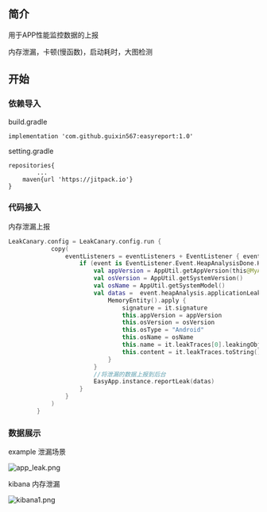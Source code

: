 ## 简介

用于APP性能监控数据的上报

内存泄漏，卡顿(慢函数)，启动耗时，大图检测

## 开始

### 依赖导入

build.gradle

`implementation 'com.github.guixin567:easyreport:1.0'`

setting.gradle

```
repositories{
		...
    maven{url 'https://jitpack.io'}
}
```

### 代码接入

内存泄漏上报

```kotlin
LeakCanary.config = LeakCanary.config.run {
            copy(
                eventListeners = eventListeners + EventListener { event ->
                    if (event is EventListener.Event.HeapAnalysisDone.HeapAnalysisSucceeded) {
                        val appVersion = AppUtil.getAppVersion(this@MyApp)
                        val osVersion = AppUtil.getSystemVersion()
                        val osName = AppUtil.getSystemModel()
                        val datas =  event.heapAnalysis.applicationLeaks.map {
                            MemoryEntity().apply {
                                signature = it.signature
                                this.appVersion = appVersion
                                this.osVersion = osVersion
                                this.osType = "Android"
                                this.osName = osName
                                this.name = it.leakTraces[0].leakingObject.classSimpleName
                                this.content = it.leakTraces.toString()
                            }
                        }
						//将泄漏的数据上报到后台
                        EasyApp.instance.reportLeak(datas)
                    }
                }
            )
        }
```

### 数据展示

example 泄漏场景

![app_leak.png](https://s3.us-west-2.amazonaws.com/secure.notion-static.com/e3985fd6-1e0b-4aee-b577-efacadb4e72f/app_leak.png?X-Amz-Algorithm=AWS4-HMAC-SHA256&X-Amz-Content-Sha256=UNSIGNED-PAYLOAD&X-Amz-Credential=AKIAT73L2G45EIPT3X45%2F20220128%2Fus-west-2%2Fs3%2Faws4_request&X-Amz-Date=20220128T044638Z&X-Amz-Expires=86400&X-Amz-Signature=cd916574ff73bc60c4c66252eed90e6a3ecfafddee82ed79eeb30e0b3c167036&X-Amz-SignedHeaders=host&response-content-disposition=filename%20%3D%22app_leak.png%22&x-id=GetObject)

kibana 内存泄漏

![kibana1.png](https://s3.us-west-2.amazonaws.com/secure.notion-static.com/4b2c8370-4c70-4980-8b46-e09f961ee0ab/kibana1.png?X-Amz-Algorithm=AWS4-HMAC-SHA256&X-Amz-Content-Sha256=UNSIGNED-PAYLOAD&X-Amz-Credential=AKIAT73L2G45EIPT3X45%2F20220128%2Fus-west-2%2Fs3%2Faws4_request&X-Amz-Date=20220128T044735Z&X-Amz-Expires=86400&X-Amz-Signature=7b6c1bbf33639abca672352529d0a3a054a8d6bee0c42863f6f1f1aa1763e544&X-Amz-SignedHeaders=host&response-content-disposition=filename%20%3D%22kibana1.png%22&x-id=GetObject)
